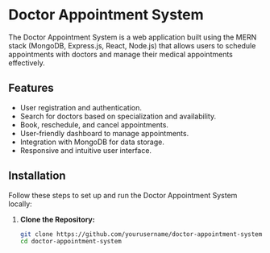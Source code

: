 # Doctor Appointment System

The Doctor Appointment System is a web application built using the MERN stack (MongoDB, Express.js, React, Node.js) that allows users to schedule appointments with doctors and manage their medical appointments effectively.

## Features

- User registration and authentication.
- Search for doctors based on specialization and availability.
- Book, reschedule, and cancel appointments.
- User-friendly dashboard to manage appointments.
- Integration with MongoDB for data storage.
- Responsive and intuitive user interface.

## Installation

Follow these steps to set up and run the Doctor Appointment System locally:

1. **Clone the Repository:**

   ```bash
   git clone https://github.com/yourusername/doctor-appointment-system.git
   cd doctor-appointment-system
